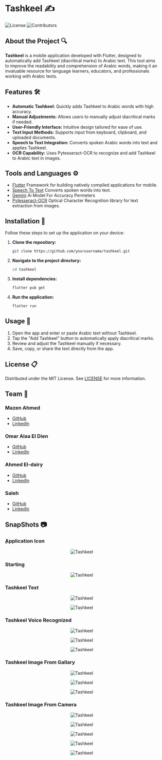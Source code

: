 # Tashkeel ✍️
![License](https://img.shields.io/github/license/Mazen20021/Tashkeel) ![Contributors](https://img.shields.io/github/contributors/Mazen20021/Tashkeel) 

## About the Project 🔍

**Tashkeel** is a mobile application developed with Flutter, designed to automatically add Tashkeel (diacritical marks) to Arabic text. This tool aims to improve the readability and comprehension of Arabic words, making it an invaluable resource for language learners, educators, and professionals working with Arabic texts.

## Features 🛠️

- **Automatic Tashkeel:** Quickly adds Tashkeel to Arabic words with high accuracy.
- **Manual Adjustments:** Allows users to manually adjust diacritical marks if needed.
- **User-Friendly Interface:** Intuitive design tailored for ease of use.
- **Text Input Methods:** Supports input from keyboard, clipboard, and uploaded documents.
- **Speech to Text Integration:** Converts spoken Arabic words into text and applies Tashkeel.
- **OCR Capability:** Uses Pytesseract-OCR to recognize and add Tashkeel to Arabic text in images.

## Tools and Languages ⚙️
- [Flutter](https://flutter.dev/) Framework for building natively compiled applications for mobile.
- [Speech To Text](https://pub.dev/packages/speech_to_text) Converts spoken words into text.
- [Gemini](https://www.gemini.com/) Ai Model For Accuracy Permeters
- [Pytesseract-OCR](https://github.com/tesseract-ocr/tesseract)  Optical Character Recognition library for text extraction from images.

## Installation 🔗

Follow these steps to set up the application on your device:

1. **Clone the repository:**

   ```bash
   git clone https://github.com/yourusername/tashkeel.git
   
2. **Navigate to the project directory:**
   ```bash
   cd tashkeel

3. **Install dependencies:**
    ```bash
   flutter pub get
    
4. **Run the application:**
   ```bash
   flutter run

## Usage 📱
1. Open the app and enter or paste Arabic text without Tashkeel.
2. Tap the "Add Tashkeel" button to automatically apply diacritical marks.
3. Review and adjust the Tashkeel manually if necessary.
4. Save, copy, or share the text directly from the app.

## License 📋
Distributed under the MIT License. See [LICENSE](https://github.com/Mazen20021/Tashkeel/blob/main/LICENSE.txt) for more information.
 
## Team 👥
### Mazen Ahmed
- [GitHub](https://github.com/Mazen20021)
- [LinkedIn](https://www.linkedin.com/in/mazen-mansour-b4726123a/)
### Omar Alaa El Dien
- [GitHub](https://github.com/OmarAladi)
- [LinkedIn](https://www.linkedin.com/in/omar-aladin/)
### Ahmed El-dairy
- [GitHub](https://github.com/AhmedFarag1)
- [LinkedIn]()
### Saleh
- [GitHub](https://github.com/saleh13121)
- [LinkedIn]()

## SnapShots 📷

### ِApplication Icon 

<p align="center">
  <img src="https://github.com/user-attachments/assets/f2e7925a-a283-499b-8ade-07068ea9388e" alt="Tashkeel" />
</p>

### Starting 

<p align="center">
  <img src="https://github.com/user-attachments/assets/6b002d04-5cbb-4c6a-8e10-29c86fd9a664" alt="Tashkeel" />
</p>

### Tashkeel Text

<p align="center">
  <img src="https://github.com/user-attachments/assets/2117348a-0c35-4f5f-a87c-16c395f94749" alt="Tashkeel" />
</p>

<p align="center">
  <img src="https://github.com/user-attachments/assets/a24ec4eb-1e98-4281-8c4f-74adfcbec42c" alt="Tashkeel" />
</p>

### Tashkeel Voice Recognized

<p align="center">
  <img src="https://github.com/user-attachments/assets/f99ebc3c-4263-49bf-be18-64eac1986bd9" alt="Tashkeel" />
</p>

<p align="center">
  <img src="https://github.com/user-attachments/assets/60f71dfc-c242-4211-8638-47767450c4b7" alt="Tashkeel" />
</p>

<p align="center">
  <img src="https://github.com/user-attachments/assets/92d4c21c-8920-46f3-92cb-f154112eb901" alt="Tashkeel" />
</p>

### Tashkeel Image From Gallary

<p align="center">
  <img src="https://github.com/user-attachments/assets/22eb9cff-cb30-4d3a-a37d-fc98bd82885c" alt="Tashkeel" />
</p>

<p align="center">
  <img src="https://github.com/user-attachments/assets/7686727a-5a60-4f65-ae6b-ee37c698b9a6" alt="Tashkeel" />
</p>

<p align="center">
  <img src="https://github.com/user-attachments/assets/190c95a1-4dd7-40ea-b0d7-b18235277b4f" alt="Tashkeel" />
</p>

### Tashkeel Image From Camera

<p align="center">
  <img src="https://github.com/user-attachments/assets/d758de14-0681-4ef7-bd55-4da86bcd44a5" alt="Tashkeel" />
</p>

<p align="center">
  <img src="https://github.com/user-attachments/assets/2e962822-42b2-4071-acd2-01aef23600f2" alt="Tashkeel" />
</p>

<p align="center">
  <img src="https://github.com/user-attachments/assets/aac73456-880f-4445-80b8-e9e4f4a74b45" alt="Tashkeel" />
</p>

<p align="center">
  <img src="https://github.com/user-attachments/assets/52ed0549-4187-4098-84b9-2ce681a472b8" alt="Tashkeel" />
</p>

<p align="center">
  <img src="https://github.com/user-attachments/assets/e49a6ee6-4bad-482d-9c9d-8c2ecb8e1b36" alt="Tashkeel" />
</p>
